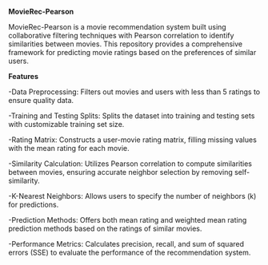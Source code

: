 **MovieRec-Pearson**

MovieRec-Pearson is a movie recommendation system built using collaborative filtering techniques with Pearson correlation to identify similarities between movies. This repository provides a comprehensive framework for predicting movie ratings based on the preferences of similar users.

**Features**

-Data Preprocessing: Filters out movies and users with less than 5 ratings to ensure quality data.

-Training and Testing Splits: Splits the dataset into training and testing sets with customizable training set size.

-Rating Matrix: Constructs a user-movie rating matrix, filling missing values with the mean rating for each movie.

-Similarity Calculation: Utilizes Pearson correlation to compute similarities between movies, ensuring accurate neighbor selection by removing self-similarity.

-K-Nearest Neighbors: Allows users to specify the number of neighbors (k) for predictions.

-Prediction Methods: Offers both mean rating and weighted mean rating prediction methods based on the ratings of similar movies.

-Performance Metrics: Calculates precision, recall, and sum of squared errors (SSE) to evaluate the performance of the recommendation system.


